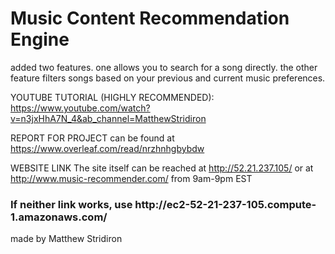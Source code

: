 # Music Content Recommendation Engine
added two features. one allows you to search for a song directly. the other feature filters songs based on your previous and current music preferences.

YOUTUBE TUTORIAL (HIGHLY RECOMMENDED): https://www.youtube.com/watch?v=n3jxHhA7N_4&ab_channel=MatthewStridiron

REPORT FOR PROJECT can be found at https://www.overleaf.com/read/nrzhnhgbybdw

WEBSITE LINK
The site itself can be reached at http://52.21.237.105/ or at http://www.music-recommender.com/ from 9am-9pm EST
<h3> <b> If neither link works, use http://ec2-52-21-237-105.compute-1.amazonaws.com/ </b> </h3>

made by Matthew Stridiron 
